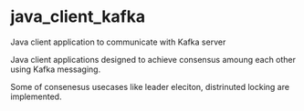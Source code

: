 # java_client_kafka
Java client application to communicate with Kafka server

Java client applications designed to achieve consensus amoung each other using Kafka messaging.

Some of consenesus usecases like leader eleciton, distrinuted locking are implemented.

